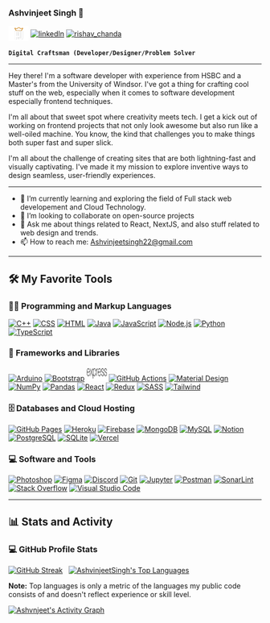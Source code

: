 ### Ashvinjeet Singh 👋 
 <a href="https://ashvinjeet.dev/" target="blank"><img align="center" src="https://github.com/AshvinjeetSingh/Portfolio/blob/master/images/logo_2.svg" alt="Ashvinjeet" height="30" width="40" /></a>
 <a href="https://www.linkedin.com/in/ashvinjeetsingh/" target="blank"><img align="center" src="https://raw.githubusercontent.com/rahuldkjain/github-profile-readme-generator/master/src/images/icons/Social/linked-in-alt.svg" alt="linkedIn" height="30" width="40" /></a>
 <a href="https://dribbble.com/AJ1998" target="blank"><img align="center" src="https://raw.githubusercontent.com/rahuldkjain/github-profile-readme-generator/master/src/images/icons/Social/dribbble.svg" alt="rishav_chanda" height="30" width="40" /></a>


**`Digital Craftsman (Developer/Designer/Problem Solver`**


<hr/>

Hey there! I'm a software developer with experience from HSBC and a Master's from the University of Windsor. I've got a thing for crafting cool stuff on the web, especially when it comes to software development especially frontend techniques.

I'm all about that sweet spot where creativity meets tech. I get a kick out of working on frontend projects that not only look awesome but also run like a well-oiled machine. You know, the kind that challenges you to make things both super fast and super slick.

 I'm all about the challenge of creating sites that are both lightning-fast and visually captivating. I've made it my mission to explore inventive ways to design seamless, user-friendly experiences.


<hr/>

- 🌱 I’m currently learning and exploring the field of Full stack web developement and Cloud Technology. 
- 👯 I’m looking to collaborate on open-source projects 
- 💬 Ask me about things related to React, NextJS, and also stuff related to web design and trends. 
- 📫 How to reach me: Ashvinjeetsingh22@gmail.com
  
 
<hr/> 
  <summary><h2>🛠️ My Favorite Tools</h2></summary>
  <!-- Some badges are from https://github.com/Ileriayo/markdown-badges -->

  <h3>👨‍💻 Programming and Markup Languages</h3>

  <p>
      <a href="https://github.com/search?q=user%3ADenverCoder1+language%3Acpp"><img alt="C++" src="https://github.com/rahuldkjain/github-profile-readme-generator/blob/master/src/images/icons/ProgrammingLanguages/cpp.svg" height="30" width="40"></a>
      <a href="https://github.com/search?q=user%3ADenverCoder1+language%3Acss"><img alt="CSS" src="https://github.com/rahuldkjain/github-profile-readme-generator/blob/master/src/images/icons/FrontendDevelopment/css.svg" height="30" width="40"></a>
      <a href="https://github.com/search?q=user%3ADenverCoder1+language%3Ahtml"><img alt="HTML" src="https://github.com/rahuldkjain/github-profile-readme-generator/blob/master/src/images/icons/FrontendDevelopment/html.svg"  height="30" width="40" height="30" width="40"></a>
      <a href="https://github.com/search?q=user%3ADenverCoder1+language%3Ajava"><img alt="Java" src="https://github.com/rahuldkjain/github-profile-readme-generator/blob/master/src/images/icons/ProgrammingLanguages/java.svg" height="30" width="40"></a>
      <a href="https://github.com/search?q=user%3ADenverCoder1+language%3Ajavascript"><img alt="JavaScript" src="https://github.com/rahuldkjain/github-profile-readme-generator/blob/master/src/images/icons/ProgrammingLanguages/javascript.svg" height="30" width="40"></a>
      <a href="https://github.com/search?q=user%3ADenverCoder1+language%3Ajavascript"><img alt="Node.js" src="https://github.com/rahuldkjain/github-profile-readme-generator/blob/master/src/images/icons/BackendDevelopment/nodejs.svg"  height="30" width="40"></a>
      <a href="https://github.com/search?q=user%3ADenverCoder1+language%3Apython"><img alt="Python" src="https://github.com/rahuldkjain/github-profile-readme-generator/blob/master/src/images/icons/ProgrammingLanguages/python.svg" height="30" width="40"></a>
      <a href="https://github.com/search?q=user%3ADenverCoder1+language%3AtypeScript"><img alt="TypeScript" src="https://github.com/rahuldkjain/github-profile-readme-generator/blob/master/src/images/icons/ProgrammingLanguages/typescript.svg" height="30" width="40"></a>
  </p>

  <h3>🧰 Frameworks and Libraries</h3>

  <p>
      <a href="#"><img alt="Arduino" src="https://github.com/rahuldkjain/github-profile-readme-generator/blob/master/src/images/icons/Other/arduino.svg"  height="30" width="40"></a>
      <a href="#"><img alt="Bootstrap" src="https://github.com/rahuldkjain/github-profile-readme-generator/blob/master/src/images/icons/FrontendDevelopment/bootstrap.svg"  height="30" width="40"></a>
      <a href="#"><img alt="Express.js" src="https://github.com/rahuldkjain/github-profile-readme-generator/blob/master/src/images/icons/BackendDevelopment/express.svg"  height="30" width="40"></a>
      <a href="#"><img alt="GitHub Actions" src="https://img.shields.io/badge/GitHub%20Actions-2671E5.svg?logo=github%20actions&logoColor=white"></a>
      <a href="#"><img alt="Material Design" src="https://img.shields.io/badge/Material%20Design-0081CB.svg?logo=material-design&logoColor=white"></a>
      <a href="#"><img alt="NumPy" src="https://img.shields.io/badge/Numpy-013243.svg?logo=numpy&logoColor=white"></a>
      <a href="#"><img alt="Pandas" src="https://img.shields.io/badge/Pandas-150458.svg?logo=pandas&logoColor=white"></a>
      <a href="#"><img alt="React" src="https://github.com/rahuldkjain/github-profile-readme-generator/blob/master/src/images/icons/FrontendDevelopment/reactjs.svg"  height="30" width="40"></a>
      <a href="#"><img alt="Redux" src="https://github.com/rahuldkjain/github-profile-readme-generator/blob/master/src/images/icons/FrontendDevelopment/redux.svg"  height="30" width="40"></a>
      <a href="#"><img alt="SASS" src="https://github.com/rahuldkjain/github-profile-readme-generator/blob/master/src/images/icons/FrontendDevelopment/sass.svg"  height="30" width="40"></a>
      <a href="#"><img alt="Tailwind" src="https://github.com/rahuldkjain/github-profile-readme-generator/blob/master/src/images/icons/FrontendDevelopment/tailwind.svg"  height="30" width="40"></a>
  </p>

  <h3>🗄️ Databases and Cloud Hosting</h3>

  <p>
      <a href="#"><img alt="GitHub Pages" src="https://github.com/rahuldkjain/github-profile-readme-generator/blob/master/src/images/icons/Other/git.svg"  height="30" width="40"></a>
      <a href="#"><img alt="Heroku" src="https://github.com/rahuldkjain/github-profile-readme-generator/blob/master/src/images/icons/BaaS/heroku.svg"  height="30" width="40"></a>
      <a href="#"><img alt="Firebase" src="https://github.com/rahuldkjain/github-profile-readme-generator/blob/master/src/images/icons/BaaS/firebase.svg"  height="30" width="40"></a>
      <a href="#"><img alt="MongoDB" src ="https://github.com/rahuldkjain/github-profile-readme-generator/blob/master/src/images/icons/Database/mongodb.svg"  height="30" width="40"></a>
      <a href="#"><img alt="MySQL" src="https://github.com/rahuldkjain/github-profile-readme-generator/blob/master/src/images/icons/Database/mysql.svg"  height="30" width="40"></a>
      <a href="#"><img alt="Notion" src="https://img.shields.io/badge/Notion-010101.svg?logo=notion&logoColor=white"></a>
      <a href="#"><img alt="PostgreSQL" src ="https://img.shields.io/badge/PostgreSQL-316192.svg?logo=postgresql&logoColor=white"></a>
      <a href="#"><img alt="SQLite" src ="https://github.com/rahuldkjain/github-profile-readme-generator/blob/master/src/images/icons/Database/sqlite.svg"  height="30" width="40"></a>
      <a href="#"><img alt="Vercel" src="https://img.shields.io/badge/Vercel-000000.svg?logo=vercel&logoColor=white"></a>
  </p>

  <h3>💻 Software and Tools</h3>

  <p>
      <a href="#"><img alt="Photoshop" src="https://github.com/rahuldkjain/github-profile-readme-generator/blob/master/src/images/icons/Software/photoshop.svg"  height="30" width="40"></a>
      <a href="#"><img alt="Figma" src="https://github.com/rahuldkjain/github-profile-readme-generator/blob/master/src/images/icons/Software/figma.svg"  height="30" width="40"></a>
      <a href="#"><img alt="Discord" src="https://img.shields.io/badge/-Discord-5865F2.svg?logo=discord&logoColor=white"></a>
      <a href="#"><img alt="Git" src="https://img.shields.io/badge/Git-F05033.svg?logo=git&logoColor=white"></a>
      <a href="#"><img alt="Jupyter" src="https://img.shields.io/badge/Jupyter-F37626.svg?logo=Jupyter&logoColor=white"></a>
      <a href="#"><img alt="Postman" src="https://github.com/rahuldkjain/github-profile-readme-generator/blob/master/src/images/icons/Software/postman.svg"  height="30" width="40"></a>
      <a href="#"><img alt="SonarLint" src="https://img.shields.io/badge/-SonarLint-CB2029?logo=sonarlint&logoColor=white"></a>
      <a href="#"><img alt="Stack Overflow" src="https://img.shields.io/badge/-Stack%20Overflow-FE7A16?logo=stack-overflow&logoColor=white"></a>
      <a href="#"><img alt="Visual Studio Code" src="https://img.shields.io/badge/Visual%20Studio%20Code-0078d7.svg?logo=visual-studio-code&logoColor=white"></a>
  </p>


<hr/>

  <summary><h2>📊 Stats and Activity</h2></summary>

 

  <h3>💻 GitHub Profile Stats</h3>

  <!-- https://github.com/anuraghazra/github-readme-stats -->

  [![GitHub Streak](https://streak-stats.demolab.com?user=AshvinjeetSingh&theme=gruvbox&mode=weekly)](https://git.io/streak-stats) &nbsp;
                  <a href="https://github.com/anuraghazra/github-readme-stats"><img alt="AshvinjeetSingh's Top Languages" src="https://denvercoder1-github-readme-stats.vercel.app/api/top-langs/?username=AshvinjeetSingh&langs_count=10&layout=compact&theme=gruvbox" height="192px"/></a>
  <br/>

  <b>Note:</b> Top languages is only a metric of the languages my public code consists of and doesn't reflect experience or skill level.
  
  <!-- https://github.com/ashutosh00710/github-readme-activity-graph -->

  <a href="https://github.com/ashutosh00710/github-readme-activity-graph"><img alt="Ashvnjeet's Activity Graph" src="https://github-readme-activity-graph.vercel.app/graph/?username=AshvinjeetSingh&theme=gruvbox" /></a>

  


[website]: https://ashvinjeet.dev/
[linkedIn]:https://www.linkedin.com/in/ashvinjeetsingh/
[Dribble]:https://dribbble.com/AJ1998
<!--
**AshvinjeetSingh/AshvinjeetSingh** is a ✨ _special_ ✨ repository because its `README.md` (this file) appears on your GitHub profile.

Here are some ideas to get you started:

- 🔭 I’m currently working on ...
- 🌱 I’m currently learning ...
- 👯 I’m looking to collaborate on ...
- 🤔 I’m looking for help with ...
- 💬 Ask me about ...
- 📫 How to reach me: ...
- 😄 Pronouns: ...
- ⚡ Fun fact: ...
-->
